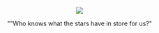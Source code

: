 <p align="center">  <img src="https://i.pinimg.com/originals/d8/85/95/d885955d7e32702115c3803679005bd0.gif" />
</p>
<p align="center"> ""Who knows what the stars have in store for us?"

